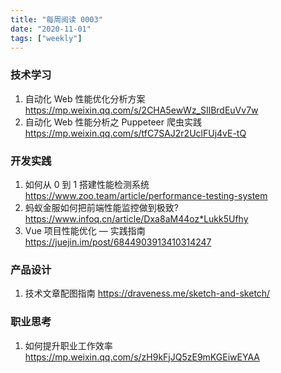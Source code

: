 ```yaml
---
title: "每周阅读 0003"
date: "2020-11-01"
tags: ["weekly"]
---
```


### 技术学习
1. 自动化 Web 性能优化分析方案 https://mp.weixin.qq.com/s/2CHA5ewWz_SIlBrdEuVv7w
2. 自动化 Web 性能分析之 Puppeteer 爬虫实践  https://mp.weixin.qq.com/s/tfC7SAJ2r2UclFUj4vE-tQ


### 开发实践
1. 如何从 0 到 1 搭建性能检测系统 https://www.zoo.team/article/performance-testing-system
2. 蚂蚁金服如何把前端性能监控做到极致? https://www.infoq.cn/article/Dxa8aM44oz*Lukk5Ufhy
3. Vue 项目性能优化 — 实践指南 https://juejin.im/post/6844903913410314247

### 产品设计
1. 技术文章配图指南 https://draveness.me/sketch-and-sketch/


### 职业思考
1. 如何提升职业工作效率 https://mp.weixin.qq.com/s/zH9kFjJQ5zE9mKGEiwEYAA